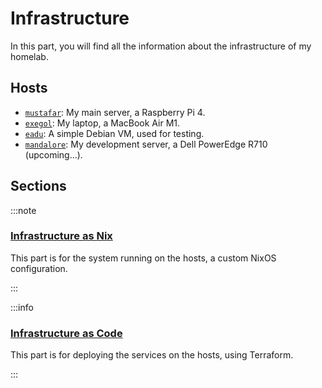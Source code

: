 # Infrastructure

In this part, you will find all the information about the infrastructure of my homelab.

## Hosts

+ [`mustafar`](./hosts/mustafar): My main server, a Raspberry Pi 4.
+ [`exegol`](./hosts/exegol): My laptop, a MacBook Air M1.
+ [`eadu`](./hosts/eadu): A simple Debian VM, used for testing.
+ [`mandalore`](./hosts/mandalore): My development server, a Dell PowerEdge R710 (upcoming...).

## Sections

:::note

### [Infrastructure as Nix](./system.md)

This part is for the system running on the hosts, a custom NixOS configuration.

:::

:::info

### [Infrastructure as Code](./as-code.md)

This part is for deploying the services on the hosts, using Terraform.

:::

